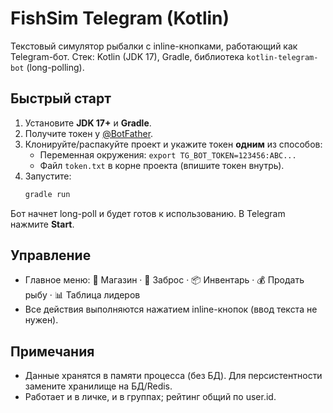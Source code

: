 
# FishSim Telegram (Kotlin)

Текстовый симулятор рыбалки с inline-кнопками, работающий как Telegram-бот.
Стек: Kotlin (JDK 17), Gradle, библиотека `kotlin-telegram-bot` (long-polling).

## Быстрый старт

1) Установите **JDK 17+** и **Gradle**.
2) Получите токен у [@BotFather](https://t.me/BotFather).
3) Клонируйте/распакуйте проект и укажите токен **одним** из способов:
   - Переменная окружения: `export TG_BOT_TOKEN=123456:ABC...`
   - Файл `token.txt` в корне проекта (впишите токен внутрь).
4) Запустите:
   ```bash
   gradle run
   ```

Бот начнет long-poll и будет готов к использованию. В Telegram нажмите **Start**.

## Управление

- Главное меню: 🛒 Магазин · 🎣 Заброс · 📦 Инвентарь · 💰 Продать рыбу · 📊 Таблица лидеров
- Все действия выполняются нажатием inline-кнопок (ввод текста не нужен).

## Примечания
- Данные хранятся в памяти процесса (без БД). Для персистентности замените хранилище на БД/Redis.
- Работает и в личке, и в группах; рейтинг общий по user.id.
